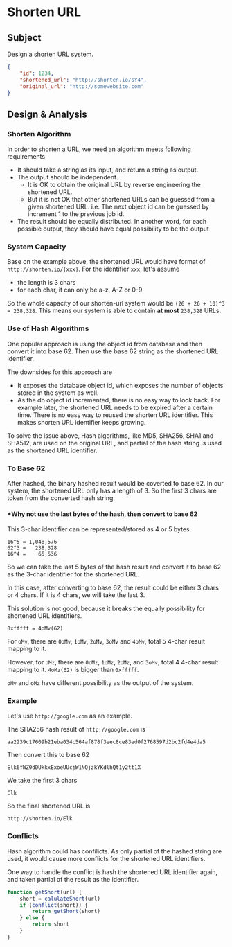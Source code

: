 # Shorten URL

## Subject

Design a shorten URL system.

```JSON
{
    "id": 1234,
    "shortened_url": "http://shorten.io/sY4",
    "original_url": "http://somewebsite.com"
}
```

## Design & Analysis

### Shorten Algorithm

In order to shorten a URL, we need an algorithm meets following requirements

- It should take a string as its input, and return a string as output.
- The output should be independent.
  - It is OK to obtain the original URL by reverse engineering the shortened URL.
  - But it is not OK that other shortened URLs can be guessed from a given shortened URL. i.e. The next object id can be guessed by increment 1 to the previous job id.
- The result should be equally distributed. In another word, for each possible output, they should have equal possibility to be the output

### System Capacity

Base on the example above, the shortened URL would have format of `http://shorten.io/{xxx}`. For the identifier `xxx`, let's assume

- the length is 3 chars
- for each char, it can only be a-z, A-Z or 0-9

So the whole capacity of our shorten-url system would be
`(26 + 26 + 10)^3 = 238,328`. This means our system is able to contain **at most** `238,328` URLs.

### Use of Hash Algorithms

One popular approach is using the object id from database and then convert it into base 62. Then use the base 62 string as the shortened URL identifier.

The downsides for this approach are

- It exposes the database object id, which exposes the number of objects stored in the system as well.
- As the db object id incremented, there is no easy way to look back. For example later, the shortened URL needs to be expired after a certain time. There is no easy way to reused the shorten URL identifier. This makes shorten URL identifier keeps growing.

To solve the issue above, Hash algorithms, like MD5, SHA256, SHA1 and SHA512, are used on the original URL, and partial of the hash string is used as the shortened URL identifier.

### To Base 62

After hashed, the binary hashed result would be coverted to base 62. In our system, the shortened URL only has a length of 3. So the first 3 chars are token from the converted hash string.

#### *Why not use the last bytes of the hash, then convert to base 62

This 3-char identifier can be represented/stored as 4 or 5 bytes.

```none
16^5 = 1,048,576
62^3 =   238,328
16^4 =    65,536
```

So we can take the last 5 bytes of the hash result and convert it to base 62 as the 3-char identifier for the shortened URL.

In this case, after converting to base 62, the result could be either 3 chars or 4 chars. If it is 4 chars, we will take the last 3.

This solution is not good, because it breaks the equally possibility for shortened URL identifiers.

```none
0xfffff = 4oMv(62)
```

For `oMv`, there are `0oMv`, `1oMv`, `2oMv`, `3oMv` and `4oMv`, total 5 4-char result mapping to it.

However, for `oMz`, there are `0oMz`, `1oMz`, `2oMz`, and `3oMv`, total 4 4-char result mapping to it. `4oMz(62)` is bigger than `0xfffff`.

`oMv` and `oMz` have different possibility as the output of the system.

### Example

Let's use `http://google.com` as an example.

The SHA256 hash result of `http://google.com` is

```none
aa2239c17609b21eba034c564af878f3eec8ce83ed0f2768597d2bc2fd4e4da5
```

Then convert this to base 62

```none
Elk6fWZ9dDUkkxExoeUUcjW1NQjzkYKdlhQt1y2tt1X
```

We take the first 3 chars

```none
Elk
```

So the final shortened URL is

```none
http://shorten.io/Elk
```

### Conflicts

Hash algorithm could has confilicts. As only partial of the hashed string are used, it would cause more conflicts for the shortened URL identifiers.

One way to handle the conflict is hash the shortened URL identifier again, and taken partial of the result as the identifier.

```js
function getShort(url) {
    short = calulateShort(url)
    if (conflict(short)) {
        return getShort(short)
    } else {
        return short
    }
}
```

